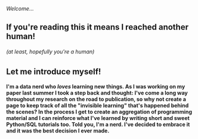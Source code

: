 _Welcome_...
## If you're reading this it means I reached another human!
###### (at least, hopefully you're a human) 
## Let me introduce myself!

#### I'm a data nerd who _loves_ learning new things. As I was working on my paper last summer I took a step back and thought: I've come a long way throughout my research on the road to publication, so why not create a page to keep track of all the "invisible learning" that's happened behind the scenes? In the process I get to create an aggregation of programming material and I can reinforce what I've learned by writing short and sweet Python/SQL tutorials too. Told you, I'm a nerd. I've decided to embrace it and it was the best decision I ever made.
